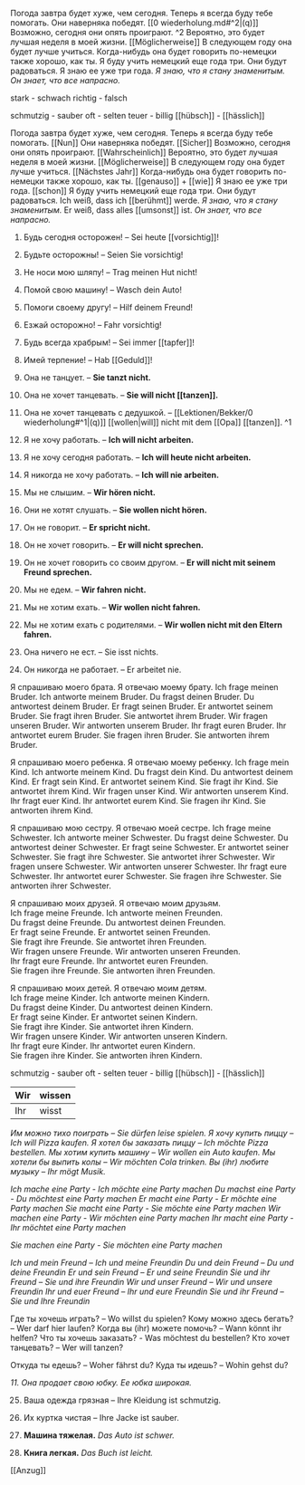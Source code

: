 Погода завтра будет хуже, чем сегодня. 
Теперь я всегда буду тебе помогать. 
Они наверняка победят. 
[[0 wiederholung.md#^2|(q)]] Возможно, сегодня они опять проиграют.  ^2
Вероятно, это будет лучшая неделя в моей жизни. [[Möglicherweise]] 
В следующем году она будет лучше учиться.
Когда-нибудь она будет говорить по-немецки также хорошо, как ты. 
Я буду учить немецкий еще года три.
Они будут радоваться.
Я знаю ее уже три года.
*Я знаю, что я стану знаменитым.*
*Он знает, что все напрасно.*

stark - schwach
richtig - falsch

schmutzig - sauber 
oft - selten
teuer - billig
[[hübsch]] - [[hässlich]]









Погода завтра будет хуже, чем сегодня.
Теперь я всегда буду тебе помогать. [[Nun]]
Они наверняка победят. [[Sicher]] 
Возможно, сегодня они опять проиграют. [[Wahrscheinlich]] 
Вероятно, это будет лучшая неделя в моей жизни. [[Möglicherweise]]
В следующем году она будет лучше учиться. [[Nächstes Jahr]]
Когда-нибудь она будет говорить по-немецки также хорошо, как ты. [[genauso]] + [[wie]]
Я знаю ее уже три года. [[schon]]
Я буду учить немецкий еще года три.
Они будут радоваться.
Ich weiß, dass ich [[berühmt]] werde. *Я знаю, что я стану знаменитым.*
Er weiß, dass alles [[umsonst]] ist. *Он знает, что все напрасно.*


1. Будь сегодня осторожен! – Sei heute [[vorsichtig]]!
2. Будьте осторожны! – Seien Sie vorsichtig!
3. Не носи мою шляпу! – Trag meinen Hut nicht!
4. Помой свою машину! – Wasch dein Auto!
5. Помоги своему другу! – Hilf deinem Freund!
6. Езжай осторожно! – Fahr vorsichtig!
7. Будь всегда храбрым! – Sei immer [[tapfer]]!
8. Имей терпение! – Hab [[Geduld]]!

9. Она не танцует. – **Sie tanzt nicht.**  
10. Она не хочет танцевать. – **Sie will nicht [[tanzen]].**  
11. Она не хочет танцевать с дедушкой. – [[Lektionen/Bekker/0 wiederholung#^1|(q)]] [[wollen|will]] nicht mit dem [[Opa]] [[tanzen]].
 ^1

12. Я не хочу работать. – **Ich will nicht arbeiten.**  
13. Я не хочу сегодня работать. – **Ich will heute nicht arbeiten.**  
14. Я никогда не хочу работать. – **Ich will nie arbeiten.**  
15. Мы не слышим. – **Wir hören nicht.**  
16. Они не хотят слушать. – **Sie wollen nicht hören.**  
17. Он не говорит. – **Er spricht nicht.**  
18. Он не хочет говорить. – **Er will nicht sprechen.**  
19. Он не хочет говорить со своим другом. – **Er will nicht mit seinem Freund sprechen.**  
20. Мы не едем. – **Wir fahren nicht.**  
21. Мы не хотим ехать. – **Wir wollen nicht fahren.**  
22. Мы не хотим ехать с родителями. – **Wir wollen nicht mit den Eltern fahren.**  

23. Она ничего не ест. – Sie isst nichts.
24. Он никогда не работает. – Er arbeitet nie.

Я спрашиваю моего брата. Я отвечаю моему брату.
Ich frage meinen Bruder. Ich antworte meinem Bruder.
Du fragst deinen Bruder. Du antwortest deinem Bruder.
Er fragt seinen Bruder. Er antwortet seinem Bruder.
Sie fragt ihren Bruder. Sie antwortet ihrem Bruder.
Wir fragen unseren Bruder. Wir antworten unserem Bruder.
Ihr fragt euren Bruder. Ihr antwortet eurem Bruder.
Sie fragen ihren Bruder. Sie antworten ihrem Bruder.

Я спрашиваю моего ребенка. Я отвечаю моему ребенку.
Ich frage mein Kind. Ich antworte meinem Kind.
Du fragst dein Kind. Du antwortest deinem Kind.
Er fragt sein Kind. Er antwortet seinem Kind.
Sie fragt ihr Kind. Sie antwortet ihrem Kind.
Wir fragen unser Kind. Wir antworten unserem Kind.
Ihr fragt euer Kind. Ihr antwortet eurem Kind.
Sie fragen ihr Kind. Sie antworten ihrem Kind.

Я спрашиваю мою сестру. Я отвечаю моей сестре.
Ich frage meine Schwester. Ich antworte meiner Schwester.
Du fragst deine Schwester. Du antwortest deiner Schwester.
Er fragt seine Schwester. Er antwortet seiner Schwester.
Sie fragt ihre Schwester. Sie antwortet ihrer Schwester.
Wir fragen unsere Schwester. Wir antworten unserer Schwester.
Ihr fragt eure Schwester. Ihr antwortet eurer Schwester.
Sie fragen ihre Schwester. Sie antworten ihrer Schwester.

Я спрашиваю моих друзей. Я отвечаю моим друзьям.  
Ich frage meine Freunde. Ich antworte meinen Freunden.  
Du fragst deine Freunde. Du antwortest deinen Freunden.  
Er fragt seine Freunde. Er antwortet seinen Freunden.  
Sie fragt ihre Freunde. Sie antwortet ihren Freunden.  
Wir fragen unsere Freunde. Wir antworten unseren Freunden.  
Ihr fragt eure Freunde. Ihr antwortet euren Freunden.  
Sie fragen ihre Freunde. Sie antworten ihren Freunden.  

Я спрашиваю моих детей. Я отвечаю моим детям.  
Ich frage meine Kinder. Ich antworte meinen Kindern.  
Du fragst deine Kinder. Du antwortest deinen Kindern.  
Er fragt seine Kinder. Er antwortet seinen Kindern.  
Sie fragt ihre Kinder. Sie antwortet ihren Kindern.  
Wir fragen unsere Kinder. Wir antworten unseren Kindern.  
Ihr fragt eure Kinder. Ihr antwortet euren Kindern.  
Sie fragen ihre Kinder. Sie antworten ihren Kindern.  



schmutzig - sauber 
oft - selten
teuer - billig
[[hübsch]] - [[hässlich]]

| Wir | wissen |
| --- | ------ |
| Ihr | wisst  |
_Им можно тихо поиграть – Sie dürfen leise spielen._
_Я хочу купить пиццу – Ich will Pizza kaufen._
_Я хотел бы заказать пиццу – Ich möchte Pizza bestellen._
_Мы хотим купить машину – Wir wollen ein Auto kaufen._
_Мы хотели бы выпить колы – Wir möchten Cola trinken._
_Вы (ihr) любите музыку – Ihr mögt Musik._

_Ich mache eine Party - Ich möchte eine Party machen_
_Du machst eine Party - Du möchtest eine Party machen_
_Er macht eine Party - Er möchte eine Party machen_
_Sie macht eine Party - Sie möchte eine Party machen_
_Wir machen eine Party - Wir möchten eine Party machen_
_Ihr macht eine Party - Ihr möchtet eine Party machen_

_Sie machen eine Party - Sie möchten eine Party machen_

_Ich und mein Freund – Ich und meine Freundin_
_Du und dein Freund – Du und deine Freundin_
_Er und sein Freund – Er und seine Freundin_
_Sie und ihr Freund – Sie und ihre Freundin_
_Wir und unser Freund – Wir und unsere Freundin_
_Ihr und euer Freund – Ihr und eure Freundin_
_Sie und ihr Freund – Sie und Ihre Freundin_

Где ты хочешь играть? – Wo willst du spielen?
Кому можно здесь бегать? – Wer darf hier laufen?
Когда вы (ihr) можете помочь? – Wann könnt ihr helfen?
Что ты хочешь заказать? - Was möchtest du bestellen?
Кто хочет танцевать? – Wer will tanzen?

Откуда ты едешь? – Woher fährst du?
Куда ты идешь? – Wohin gehst du?

_11. Она продает свою юбку. Ее юбка широкая._

25. Ваша одежда грязная – Ihre Kleidung ist schmutzig.
26. Их куртка чистая – Ihre Jacke ist sauber.


27. **Машина тяжелая.**
_Das Auto ist schwer._

28. **Книга легкая.**
_Das Buch ist leicht._


[[Anzug]]